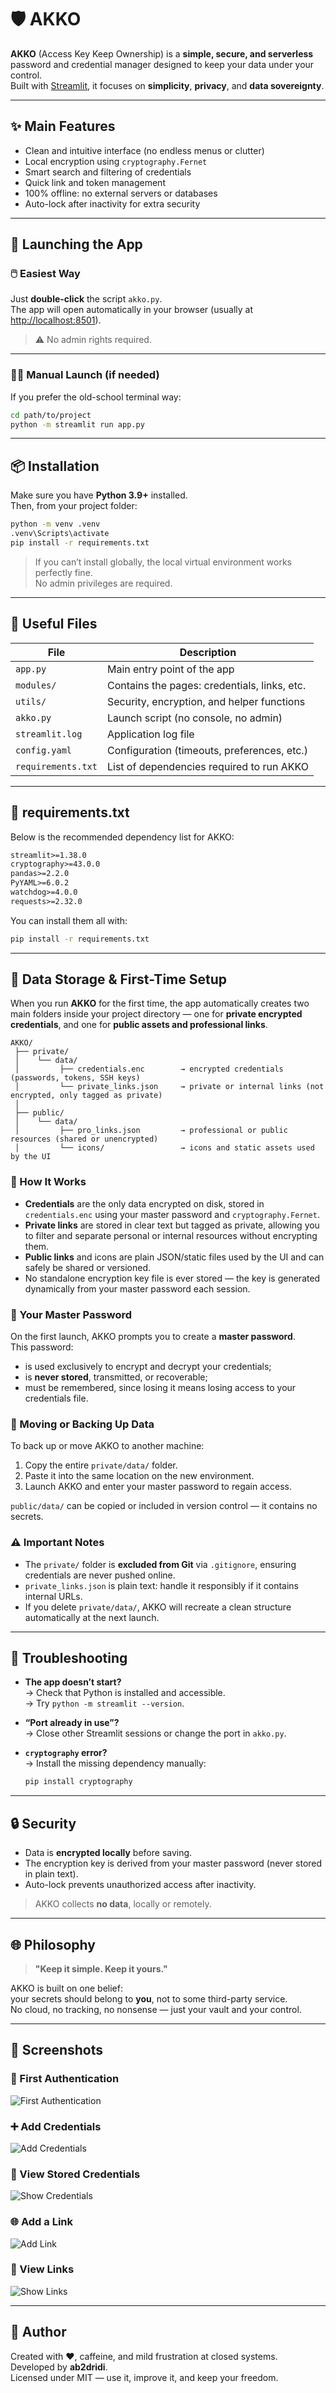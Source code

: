 # 🛡️ AKKO

**AKKO** (Access Key Keep Ownership) is a **simple, secure, and serverless** password and credential manager designed to keep your data under your control.  
Built with [Streamlit](https://streamlit.io/), it focuses on **simplicity**, **privacy**, and **data sovereignty**.

---

## ✨ Main Features

- Clean and intuitive interface (no endless menus or clutter)  
- Local encryption using `cryptography.Fernet`  
- Smart search and filtering of credentials  
- Quick link and token management  
- 100% offline: no external servers or databases  
- Auto-lock after inactivity for extra security

---

## 🚀 Launching the App

### 🖱️ Easiest Way

Just **double-click** the script `akko.py`.  
The app will open automatically in your browser (usually at [http://localhost:8501](http://localhost:8501)).

> ⚠️ No admin rights required.

---

### 🧑‍💻 Manual Launch (if needed)

If you prefer the old-school terminal way:

```bash
cd path/to/project
python -m streamlit run app.py
```

---

## 📦 Installation

Make sure you have **Python 3.9+** installed.  
Then, from your project folder:

```bash
python -m venv .venv
.venv\Scripts\activate
pip install -r requirements.txt
```

> If you can’t install globally, the local virtual environment works perfectly fine.  
> No admin privileges are required.

---

## 🧰 Useful Files

| File | Description |
|------|--------------|
| `app.py` | Main entry point of the app |
| `modules/` | Contains the pages: credentials, links, etc. |
| `utils/` | Security, encryption, and helper functions |
| `akko.py` | Launch script (no console, no admin) |
| `streamlit.log` | Application log file |
| `config.yaml` | Configuration (timeouts, preferences, etc.) |
| `requirements.txt` | List of dependencies required to run AKKO |

---

## 📄 requirements.txt

Below is the recommended dependency list for AKKO:

```txt
streamlit>=1.38.0
cryptography>=43.0.0
pandas>=2.2.0
PyYAML>=6.0.2
watchdog>=4.0.0
requests>=2.32.0
```

You can install them all with:

```bash
pip install -r requirements.txt
```

---

## 💾 Data Storage & First-Time Setup

When you run **AKKO** for the first time, the app automatically creates two main folders inside your project directory — one for **private encrypted credentials**, and one for **public assets and professional links**.

```
AKKO/
 ├── private/
 │    └── data/
 │         ├── credentials.enc        → encrypted credentials (passwords, tokens, SSH keys)
 │         └── private_links.json     → private or internal links (not encrypted, only tagged as private)
 │
 ├── public/
 │    └── data/
 │         ├── pro_links.json         → professional or public resources (shared or unencrypted)
 │         └── icons/                 → icons and static assets used by the UI
```

### 🧩 How It Works
- **Credentials** are the only data encrypted on disk, stored in `credentials.enc` using your master password and `cryptography.Fernet`.  
- **Private links** are stored in clear text but tagged as private, allowing you to filter and separate personal or internal resources without encrypting them.  
- **Public links** and icons are plain JSON/static files used by the UI and can safely be shared or versioned.  
- No standalone encryption key file is ever stored — the key is generated dynamically from your master password each session.

### 🔐 Your Master Password
On the first launch, AKKO prompts you to create a **master password**.  
This password:
- is used exclusively to encrypt and decrypt your credentials;  
- is **never stored**, transmitted, or recoverable;  
- must be remembered, since losing it means losing access to your credentials file.

### 📂 Moving or Backing Up Data
To back up or move AKKO to another machine:
1. Copy the entire `private/data/` folder.  
2. Paste it into the same location on the new environment.  
3. Launch AKKO and enter your master password to regain access.

`public/data/` can be copied or included in version control — it contains no secrets.

### ⚠️ Important Notes
- The `private/` folder is **excluded from Git** via `.gitignore`, ensuring credentials are never pushed online.  
- `private_links.json` is plain text: handle it responsibly if it contains internal URLs.  
- If you delete `private/data/`, AKKO will recreate a clean structure automatically at the next launch.

---

## 🧯 Troubleshooting

- **The app doesn’t start?**  
  → Check that Python is installed and accessible.  
  → Try `python -m streamlit --version`.

- **“Port already in use”?**  
  → Close other Streamlit sessions or change the port in `akko.py`.

- **`cryptography` error?**  
  → Install the missing dependency manually:  
    ```bash
    pip install cryptography
    ```

---

## 🔒 Security

- Data is **encrypted locally** before saving.  
- The encryption key is derived from your master password (never stored in plain text).  
- Auto-lock prevents unauthorized access after inactivity.

> AKKO collects **no data**, locally or remotely.

---

## 🌐 Philosophy

> **"Keep it simple. Keep it yours."**

AKKO is built on one belief:  
your secrets should belong to **you**, not to some third-party service.  
No cloud, no tracking, no nonsense — just your vault and your control.

---

## 📸 Screenshots

### 🔐 First Authentication
![First Authentication](docs/first_auth.png)

### ➕ Add Credentials
![Add Credentials](docs/add_credentials.png)

### 📂 View Stored Credentials
![Show Credentials](docs/show_credentials.png)

### 🌐 Add a Link
![Add Link](docs/add_link.png)

### 🔗 View Links
![Show Links](docs/show_links.png)

---

## 🧠 Author

Created with ❤️, caffeine, and mild frustration at closed systems.  
Developed by **ab2dridi**.  
Licensed under MIT — use it, improve it, and keep your freedom.
